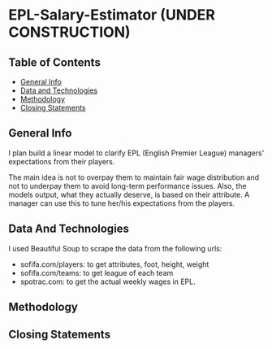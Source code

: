 # EPL-Salary-Estimator (UNDER CONSTRUCTION)


## Table of Contents
* [General Info](#general-info)
* [Data and Technologies](#data-and-technologies)
* [Methodology](#methodology)
* [Closing Statements](#closing-statements)

## General Info
I plan build a linear model to clarify EPL (English Premier League) managers' expectations from their players. 

The main idea is not to overpay them to maintain fair wage distribution and not to underpay them to avoid long-term performance issues. Also, the models output, what they actually deserve, is based on their attribute. A manager can use this to tune her/his expectations from the players.

## Data And Technologies
I used Beautiful Soup to scrape the data from the following urls:
- sofifa.com/players: to get attributes, foot, height, weight
- sofifa.com/teams: to get league of each team
- spotrac.com: to get the actual weekly wages in EPL.




## Methodology


## Closing Statements

